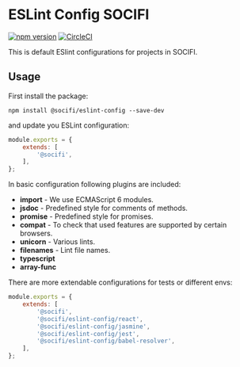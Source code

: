 # ESLint Config SOCIFI

[![npm version](https://badge.fury.io/js/%40socifi%2Feslint-config.svg)](https://badge.fury.io/js/%40socifi%2Feslint-config)
[![CircleCI](https://circleci.com/gh/socifi/eslint-config/tree/master.svg?style=shield)](https://circleci.com/gh/socifi/eslint-config/tree/master)


This is default ESlint configurations for projects in SOCIFI.

## Usage

First install the package:

```nodemon
npm install @socifi/eslint-config --save-dev
```

and update you ESLint configuration:

```javascript
module.exports = {
    extends: [
        '@socifi',
    ],
};

```

In basic configuration following plugins are included:

- **import** - We use ECMAScript 6 modules.
- **jsdoc** - Predefined style for comments of methods.
- **promise** - Predefined style for promises.
- **compat** - To check that used features are supported by certain browsers.
- **unicorn** - Various lints.
- **filenames** - Lint file names.
- **typescript**
- **array-func**

There are more extendable configurations for tests or different envs:

```javascript
module.exports = {
    extends: [
        '@socifi',
        '@socifi/eslint-config/react',
        '@socifi/eslint-config/jasmine',
        '@socifi/eslint-config/jest',
        '@socifi/eslint-config/babel-resolver',
    ],
};
```
